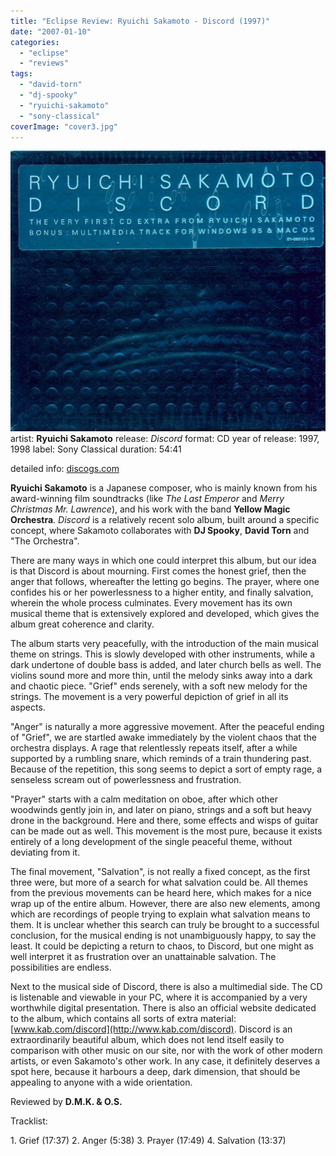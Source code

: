 ```yaml
---
title: "Eclipse Review: Ryuichi Sakamoto - Discord (1997)"
date: "2007-01-10"
categories: 
  - "eclipse"
  - "reviews"
tags: 
  - "david-torn"
  - "dj-spooky"
  - "ryuichi-sakamoto"
  - "sony-classical"
coverImage: "cover3.jpg"
---
```


[![](images/cover3.jpg "rysa_discord")](http://www.eveningoflight.nl/wordpress/wp-content/uploads/2010/10/cover3.jpg "rysa_discord")artist: **Ryuichi Sakamoto** release: _Discord_ format: CD year of release: 1997, 1998 label: Sony Classical duration: 54:41

detailed info: [discogs.com](http://www.discogs.com/Ryuichi-Sakamoto-Discord/master/52451)

**Ryuichi Sakamoto** is a Japanese composer, who is mainly known from his award-winning film soundtracks (like _The Last Emperor_ and _Merry Christmas Mr. Lawrence_), and his work with the band **Yellow Magic Orchestra**. _Discord_ is a relatively recent solo album, built around a specific concept, where Sakamoto collaborates with **DJ Spooky**, **David Torn** and "The Orchestra".

There are many ways in which one could interpret this album, but our idea is that Discord is about mourning. First comes the honest grief, then the anger that follows, whereafter the letting go begins. The prayer, where one confides his or her powerlessness to a higher entity, and finally salvation, wherein the whole process culminates. Every movement has its own musical theme that is extensively explored and developed, which gives the album great coherence and clarity.

The album starts very peacefully, with the introduction of the main musical theme on strings. This is slowly developed with other instruments, while a dark undertone of double bass is added, and later church bells as well. The violins sound more and more thin, until the melody sinks away into a dark and chaotic piece. "Grief" ends serenely, with a soft new melody for the strings. The movement is a very powerful depiction of grief in all its aspects.

"Anger" is naturally a more aggressive movement. After the peaceful ending of "Grief", we are startled awake immediately by the violent chaos that the orchestra displays. A rage that relentlessly repeats itself, after a while supported by a rumbling snare, which reminds of a train thundering past. Because of the repetition, this song seems to depict a sort of empty rage, a senseless scream out of powerlessness and frustration.

"Prayer" starts with a calm meditation on oboe, after which other woodwinds gently join in, and later on piano, strings and a soft but heavy drone in the background. Here and there, some effects and wisps of guitar can be made out as well. This movement is the most pure, because it exists entirely of a long development of the single peaceful theme, without deviating from it.

The final movement, "Salvation", is not really a fixed concept, as the first three were, but more of a search for what salvation could be. All themes from the previous movements can be heard here, which makes for a nice wrap up of the entire album. However, there are also new elements, among which are recordings of people trying to explain what salvation means to them. It is unclear whether this search can truly be brought to a successful conclusion, for the musical ending is not unambiguously happy, to say the least. It could be depicting a return to chaos, to Discord, but one might as well interpret it as frustration over an unattainable salvation. The possibilities are endless.

Next to the musical side of Discord, there is also a multimedial side. The CD is listenable and viewable in your PC, where it is accompanied by a very worthwhile digital presentation. There is also an official website dedicated to the album, which contains all sorts of extra material: [www.kab.com/discord](http://www.kab.com/discord). Discord is an extraordinarily beautiful album, which does not lend itself easily to comparison with other music on our site, nor with the work of other modern artists, or even Sakamoto's other work. In any case, it definitely deserves a spot here, because it harbours a deep, dark dimension, that should be appealing to anyone with a wide orientation.

Reviewed by **D.M.K. & O.S.**

Tracklist:

1\. Grief (17:37) 2. Anger (5:38) 3. Prayer (17:49) 4. Salvation (13:37)
